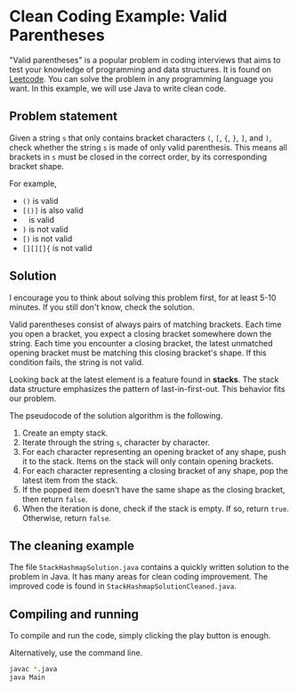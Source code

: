 # Clean Coding Example: Valid Parentheses
"Valid parentheses" is a popular problem in coding interviews that aims to test your knowledge of programming and data structures. It is found on [Leetcode](https://leetcode.com/problems/valid-parentheses/). You can solve the problem in any programming language you want. In this example, we will use Java to write clean code.

## Problem statement
Given a string `s` that only contains bracket characters `(`, `[`, `{`, `}`, `]`, and `)`, check whether the string `s` is made of only valid parenthesis. This means all brackets in `s` must be closed in the correct order, by its corresponding bracket shape. 

For example,
- `()` is valid
- `[()]` is also valid
- ` ` is valid
- `)` is not valid
- `[)` is not valid
- `[][][]{` is not valid

## Solution
I encourage you to think about solving this problem first, for at least 5-10 minutes. If you still don't know, check the solution.

Valid parentheses consist of always pairs of matching brackets. Each time you open a bracket, you expect a closing bracket somewhere down the string. Each time you encounter a closing bracket, the latest unmatched opening bracket must be matching this closing bracket's shape. If this condition fails, the string is not valid.

Looking back at the latest element is a feature found in **stacks**. The stack data structure emphasizes the pattern of last-in-first-out. This behavior fits our problem.

The pseudocode of the solution algorithm is the following.
1. Create an empty stack.
2. Iterate through the string `s`, character by character.
3. For each character representing an opening bracket of any shape, push it to the stack. Items on the stack will only contain opening brackets.
4. For each character representing a closing bracket of any shape, pop the latest item from the stack.
5. If the popped item doesn't have the same shape as the closing bracket, then return `false`.
6. When the iteration is done, check if the stack is empty. If so, return `true`. Otherwise, return `false`.

## The cleaning example
The file `StackHashmapSolution.java` contains a quickly written solution to the problem in Java. It has many areas for clean coding improvement. The improved code is found in `StackHashmapSolutionCleaned.java`.

## Compiling and running
To compile and run the code, simply clicking the play button is enough.

Alternatively, use the command line.
```bash
javac *.java
java Main
```